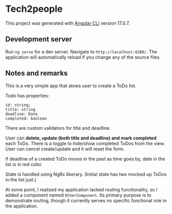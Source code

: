 # Tech2people

This project was generated with [Angular CLI](https://github.com/angular/angular-cli) version 17.0.7.

## Development server

Run `ng serve` for a dev server. Navigate to `http://localhost:4200/`. The application will automatically reload if you change any of the source files.

## Notes and remarks

This is a very simple app that alows user to create a ToDo list.

Todo has properties:
```
id: string;
title: string
deadline: Date
completed: boolean
```

There are custom validators for title and deadline.

User can **delete, update (both title and deadline) and mark completed** each ToDo. There is a toggle to hide/show completed ToDos from the view. User can cancel create/update and it will reset the form.

If deadline of a created ToDo moves in the past as time goes by, date in the list is in red color.

State is handled using NgRx liberary.
(Initial state has two mocked up ToDos in the list just.)

At some point, I realized my application lacked routing functionality, so I added a component named ```OtherComponent```. Its primary purpose is to demonstrate routing, though it currently serves no specific functional role in the application.